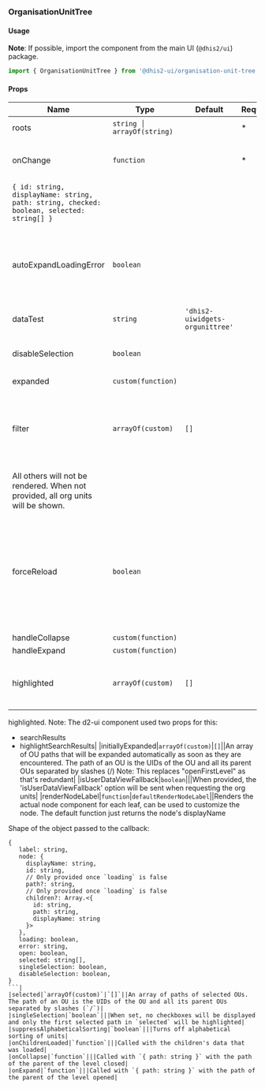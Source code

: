 ### OrganisationUnitTree

#### Usage

**Note**: If possible, import the component from the main UI (`@dhis2/ui`) package.

```js
import { OrganisationUnitTree } from '@dhis2-ui/organisation-unit-tree'
```

#### Props

| Name                                                                                      | Type                       | Default                         | Required | Description                                                                                                                                        |
| ----------------------------------------------------------------------------------------- | -------------------------- | ------------------------------- | -------- | -------------------------------------------------------------------------------------------------------------------------------------------------- |
| roots                                                                                     | `string │ arrayOf(string)` |                                 | \*       | Root org unit ID(s)                                                                                                                                |
| onChange                                                                                  | `function`                 |                                 | \*       | Will be called with the following object:                                                                                                          |
| `{ id: string, displayName: string, path: string, checked: boolean, selected: string[] }` |
| autoExpandLoadingError                                                                    | `boolean`                  |                                 |          | When set, the error when loading children fails will be shown automatically                                                                        |
| dataTest                                                                                  | `string`                   | `'dhis2-uiwidgets-orgunittree'` |          |                                                                                                                                                    |
| disableSelection                                                                          | `boolean`                  |                                 |          | When set to true, no unit can be selected                                                                                                          |
| expanded                                                                                  | `custom(function)`         |                                 |          |                                                                                                                                                    |
| filter                                                                                    | `arrayOf(custom)`          | `[]`                            |          | All organisation units with a path that includes the provided paths will be shown.                                                                 |
| All others will not be rendered. When not provided, all org units will be shown.          |
| forceReload                                                                               | `boolean`                  |                                 |          | When true, everything will be reloaded. In order to load it again after reloading, `forceReload` has to be set to `false` and then to `true` again |
| handleCollapse                                                                            | `custom(function)`         |                                 |          |                                                                                                                                                    |
| handleExpand                                                                              | `custom(function)`         |                                 |          |                                                                                                                                                    |
| highlighted                                                                               | `arrayOf(custom)`          | `[]`                            |          | All units provided to "highlighted" as path will be visually                                                                                       |

highlighted.
Note:
The d2-ui component used two props for this:

-   searchResults
-   highlightSearchResults|
    |initiallyExpanded|`arrayOf(custom)`|`[]`||An array of OU paths that will be expanded automatically
    as soon as they are encountered.
    The path of an OU is the UIDs of the OU
    and all its parent OUs separated by slashes (/)
    Note: This replaces "openFirstLevel" as that's redundant|
    |isUserDataViewFallback|`boolean`|||When provided, the 'isUserDataViewFallback' option will be sent when requesting the org units|
    |renderNodeLabel|`function`|`defaultRenderNodeLabel`||Renders the actual node component for each leaf, can be used to
    customize the node. The default function just returns the node's
    displayName

Shape of the object passed to the callback:

````
{
   label: string,
   node: {
     displayName: string,
     id: string,
     // Only provided once `loading` is false
     path?: string,
     // Only provided once `loading` is false
     children?: Array.<{
       id: string,
       path: string,
       displayName: string
     }>
   },
   loading: boolean,
   error: string,
   open: boolean,
   selected: string[],
   singleSelection: boolean,
   disableSelection: boolean,
}
```|
|selected|`arrayOf(custom)`|`[]`||An array of paths of selected OUs. The path of an OU is the UIDs of the OU and all its parent OUs separated by slashes (`/`)|
|singleSelection|`boolean`|||When set, no checkboxes will be displayed and only the first selected path in `selected` will be highlighted|
|suppressAlphabeticalSorting|`boolean`|||Turns off alphabetical sorting of units|
|onChildrenLoaded|`function`|||Called with the children's data that was loaded|
|onCollapse|`function`|||Called with `{ path: string }` with the path of the parent of the level closed|
|onExpand|`function`|||Called with `{ path: string }` with the path of the parent of the level opened|
````
